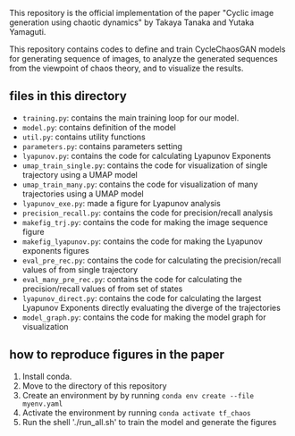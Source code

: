 This repository is the official implementation of the paper "Cyclic image generation using chaotic dynamics" by Takaya Tanaka and Yutaka Yamaguti.

This repository contains codes to define and train CycleChaosGAN models for generating 
sequence of images, to analyze the generated sequences from the viewpoint of chaos theory, and to visualize the results.



## files in this directory

- `training.py`: contains the main training loop for our model.
- `model.py`: contains definition of the model
- `util.py`: contains utility functions
- `parameters.py`: contains parameters setting
- `lyapunov.py`: contains the code for calculating Lyapunov Exponents
- `umap_train_single.py`: contains the code for visualization of single trajectory using a UMAP model
- `umap_train_many.py`: contains the code for visualization of many trajectories using a UMAP model
- `lyapunov_exe.py`: made a figure for Lyapunov analysis
- `precision_recall.py`: contains the code for precision/recall analysis
- `makefig_trj.py`: contains the code for making the image sequence figure
- `makefig_lyapunov.py`: contains the code for making the Lyapunov exponents figures
- `eval_pre_rec.py`: contains the code for calculating the precision/recall values of from single trajectory
- `eval_many_pre_rec.py`: contains the code for calculating the precision/recall values of from set of states
- `lyapunov_direct.py`: contains the code for calculating the largest Lyapunov Exponents directly evaluating the diverge of the trajectories
- `model_graph.py`: contains the code for making the model graph for visualization

## how to reproduce figures in the paper

1. Install conda.
2. Move to the directory of this repository
3. Create an environment by by running `conda env create --file myenv.yaml`
4. Activate the environment by running `conda activate tf_chaos`
5. Run the shell './run_all.sh' to train the model and generate the figures 







